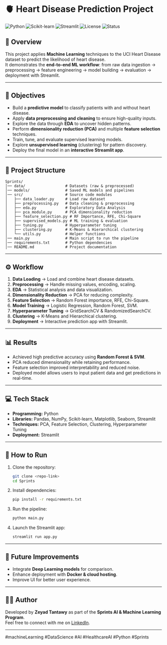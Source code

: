 # 🫀 Heart Disease Prediction Project  

![Python](https://img.shields.io/badge/Python-3.8%2B-blue)
![Scikit-learn](https://img.shields.io/badge/Scikit--learn-ML-orange)
![Streamlit](https://img.shields.io/badge/Streamlit-App-red)
![License](https://img.shields.io/badge/License-MIT-green)
![Status](https://img.shields.io/badge/Status-Completed-success)

## 📌 Overview  
This project applies **Machine Learning** techniques to the UCI Heart Disease dataset to predict the likelihood of heart disease.  
It demonstrates the **end-to-end ML workflow**: from raw data ingestion → preprocessing → feature engineering → model building → evaluation → deployment with Streamlit.  

---

## 🎯 Objectives  
- Build a **predictive model** to classify patients with and without heart disease.  
- Apply **data preprocessing and cleaning** to ensure high-quality inputs.  
- Explore the data through **EDA** to uncover hidden patterns.  
- Perform **dimensionality reduction (PCA)** and multiple **feature selection** techniques.  
- Train, tune, and evaluate supervised learning models.  
- Explore **unsupervised learning** (clustering) for pattern discovery.  
- Deploy the final model in an **interactive Streamlit app**.  

---

## 📂 Project Structure  
```
Sprints/
│── data/                  # Datasets (raw & preprocessed)
│── models/                # Saved ML models and pipelines
│── src/                   # Source code modules
│   ├── data_loader.py     # Load raw dataset
│   ├── preprocessing.py   # Data cleaning & preprocessing
│   ├── eda.py             # Exploratory Data Analysis
│   ├── pca_module.py      # PCA dimensionality reduction
│   ├── feature_selection.py # RF Importance, RFE, Chi-Square
│   ├── supervised_models.py # ML training & evaluation
│   ├── tuning.py          # Hyperparameter tuning
│   ├── clustering.py      # K-Means & Hierarchical clustering
│   └── utils.py           # Helper functions
│── main.py                # Main script to run the pipeline
│── requirements.txt       # Python dependencies
│── README.md              # Project documentation
```

---

## ⚙️ Workflow  
1. **Data Loading** → Load and combine heart disease datasets.  
2. **Preprocessing** → Handle missing values, encoding, scaling.  
3. **EDA** → Statistical analysis and data visualization.  
4. **Dimensionality Reduction** → PCA for reducing complexity.  
5. **Feature Selection** → Random Forest importance, RFE, Chi-Square.  
6. **Model Training** → Logistic Regression, Random Forest, SVM.  
7. **Hyperparameter Tuning** → GridSearchCV & RandomizedSearchCV.  
8. **Clustering** → K-Means and Hierarchical clustering.  
9. **Deployment** → Interactive prediction app with Streamlit.  

---

## 📊 Results  
- Achieved high predictive accuracy using **Random Forest & SVM**.  
- PCA reduced dimensionality while retaining performance.  
- Feature selection improved interpretability and reduced noise.  
- Deployed model allows users to input patient data and get predictions in real-time.  

---

## 💻 Tech Stack  
- **Programming:** Python  
- **Libraries:** Pandas, NumPy, Scikit-learn, Matplotlib, Seaborn, Streamlit  
- **Techniques:** PCA, Feature Selection, Clustering, Hyperparameter Tuning  
- **Deployment:** Streamlit  

---

## 🚀 How to Run  
1. Clone the repository:  
   ```bash
   git clone <repo-link>
   cd Sprints
   ```

2. Install dependencies:  
   ```bash
   pip install -r requirements.txt
   ```

3. Run the pipeline:  
   ```bash
   python main.py
   ```

4. Launch the Streamlit app:  
   ```bash
   streamlit run app.py
   ```

---

## 📌 Future Improvements  
- Integrate **Deep Learning models** for comparison.  
- Enhance deployment with **Docker & cloud hosting**.  
- Improve UI for better user experience.  

---

## 👨‍💻 Author  
Developed by **Zeyad Tantawy** as part of the **Sprints AI & Machine Learning Program**.  
Feel free to connect with me on [LinkedIn](https://www.linkedin.com/in/zeyad-tantawy-6a5859314/).  

---

#machineLearning #DataScience #AI #HealthcareAI #Python #Sprints  
